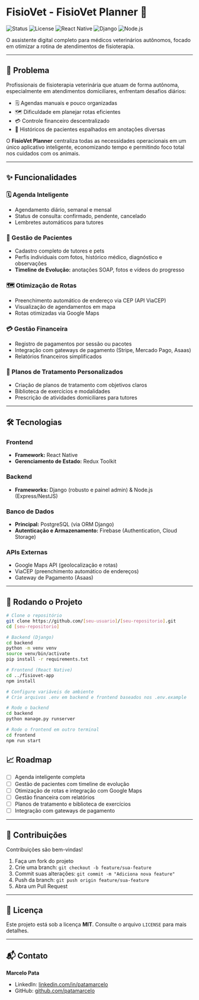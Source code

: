 # FisioVet - FisioVet Planner 🐾

![Status](https://img.shields.io/badge/status-em%20desenvolvimento-yellow) ![License](https://img.shields.io/badge/license-MIT-blue) ![React Native](https://img.shields.io/badge/React_Native-0.71-blue) ![Django](https://img.shields.io/badge/Django-4.2-green) ![Node.js](https://img.shields.io/badge/Node.js-20.0-green)

O assistente digital completo para médicos veterinários autônomos, focado em otimizar a rotina de atendimentos de fisioterapia.

---

## 🎯 Problema

Profissionais de fisioterapia veterinária que atuam de forma autônoma, especialmente em atendimentos domiciliares, enfrentam desafios diários:

- 🗒️ Agendas manuais e pouco organizadas  
- 🗺️ Dificuldade em planejar rotas eficientes  
- 💳 Controle financeiro descentralizado  
- 🐶 Históricos de pacientes espalhados em anotações diversas  

O **FisioVet Planner** centraliza todas as necessidades operacionais em um único aplicativo inteligente, economizando tempo e permitindo foco total nos cuidados com os animais.

---

## ✨ Funcionalidades

### 🗓️ Agenda Inteligente
- Agendamento diário, semanal e mensal  
- Status de consulta: confirmado, pendente, cancelado  
- Lembretes automáticos para tutores  

### 🐾 Gestão de Pacientes
- Cadastro completo de tutores e pets  
- Perfis individuais com fotos, histórico médico, diagnóstico e observações  
- **Timeline de Evolução:** anotações SOAP, fotos e vídeos do progresso  

### 🗺️ Otimização de Rotas
- Preenchimento automático de endereço via CEP (API ViaCEP)  
- Visualização de agendamentos em mapa  
- Rotas otimizadas via Google Maps  

### 💳 Gestão Financeira
- Registro de pagamentos por sessão ou pacotes  
- Integração com gateways de pagamento (Stripe, Mercado Pago, Asaas)  
- Relatórios financeiros simplificados  

### 💪 Planos de Tratamento Personalizados
- Criação de planos de tratamento com objetivos claros  
- Biblioteca de exercícios e modalidades  
- Prescrição de atividades domiciliares para tutores  

---

## 🛠️ Tecnologias

### Frontend
- **Framework:** React Native  
- **Gerenciamento de Estado:** Redux Toolkit  

### Backend
- **Frameworks:** Django (robusto e painel admin) & Node.js (Express/NestJS)  

### Banco de Dados
- **Principal:** PostgreSQL (via ORM Django)  
- **Autenticação e Armazenamento:** Firebase (Authentication, Cloud Storage)  

### APIs Externas
- Google Maps API (geolocalização e rotas)  
- ViaCEP (preenchimento automático de endereços)  
- Gateway de Pagamento (Asaas)  

---

## 🚀 Rodando o Projeto

```bash
# Clone o repositório
git clone https://github.com/[seu-usuario]/[seu-repositorio].git
cd [seu-repositorio]

# Backend (Django)
cd backend
python -m venv venv
source venv/bin/activate
pip install -r requirements.txt

# Frontend (React Native)
cd ../fisiovet-app
npm install

# Configure variáveis de ambiente
# Crie arquivos .env em backend e frontend baseados nos .env.example

# Rode o backend
cd backend
python manage.py runserver

# Rode o frontend em outro terminal
cd frontend
npm run start

```


## 📈 Roadmap

- [ ] Agenda inteligente completa
- [ ] Gestão de pacientes com timeline de evolução
- [ ] Otimização de rotas e integração com Google Maps
- [ ] Gestão financeira com relatórios
- [ ] Planos de tratamento e biblioteca de exercícios
- [ ] Integração com gateways de pagamento

---

## 🤝 Contribuições

Contribuições são bem-vindas!  

1. Faça um fork do projeto  
2. Crie uma branch: `git checkout -b feature/sua-feature`  
3. Commit suas alterações: `git commit -m "Adiciona nova feature"`  
4. Push da branch: `git push origin feature/sua-feature`  
5. Abra um Pull Request  

---

## 📄 Licença

Este projeto está sob a licença **MIT**. Consulte o arquivo `LICENSE` para mais detalhes.

---

## 📬 Contato

**Marcelo Pata**  
- LinkedIn: [linkedin.com/in/patamarcelo](https://linkedin.com/in/patamarcelo)  
- GitHub: [github.com/patamarcelo](https://github.com/patamarcelo)

